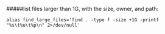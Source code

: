 #####list files larger than 1G, with the size, owner, and path:

`alias find_large_files='find . -type f -size +1G -printf "%s\t%u\t%p\n" 2>/dev/null'`
